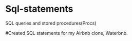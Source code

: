 # Sql-statements
SQL queries and stored procedures(Procs)

#Created SQL statements for my Airbnb clone, Waterbnb. 
